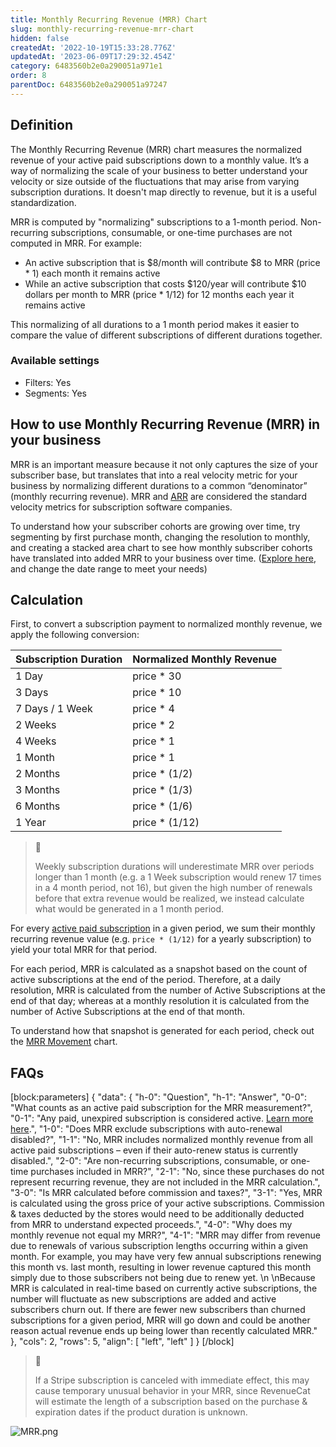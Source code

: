 ```yaml
---
title: Monthly Recurring Revenue (MRR) Chart
slug: monthly-recurring-revenue-mrr-chart
hidden: false
createdAt: '2022-10-19T15:33:28.776Z'
updatedAt: '2023-06-09T17:29:32.454Z'
category: 6483560b2e0a290051a971e1
order: 8
parentDoc: 6483560b2e0a290051a97247
---
```

## Definition

The Monthly Recurring Revenue (MRR) chart measures the normalized revenue of your active paid subscriptions down to a monthly value. It’s a way of normalizing the scale of your business to better understand your velocity or size outside of the fluctuations that may arise from varying subscription durations. It doesn't map directly to revenue, but it is a useful standardization.

MRR is computed by "normalizing" subscriptions to a 1-month period. Non-recurring subscriptions, consumable, or one-time purchases are not computed in MRR. For example:

- An active subscription that is $8/month will contribute $8 to MRR (price \* 1) each month it remains active
- While an active subscription that costs $120/year will contribute $10 dollars per month to MRR (price \* 1/12) for 12 months each year it remains active

This normalizing of all durations to a 1 month period makes it easier to compare the value of different subscriptions of different durations together.

### Available settings

- Filters: Yes
- Segments: Yes

## How to use Monthly Recurring Revenue (MRR) in your business

MRR is an important measure because it not only captures the size of your subscriber base, but translates that into a real velocity metric for your business by normalizing different durations to a common “denominator” (monthly recurring revenue). MRR and [ARR](doc:annual-recurring-revenue-arr-chart) are considered the standard velocity metrics for subscription software companies.

To understand how your subscriber cohorts are growing over time, try segmenting by first purchase month, changing the resolution to monthly, and creating a stacked area chart to see how monthly subscriber cohorts have translated into added MRR to your business over time. ([Explore here](https://app.revenuecat.com/charts/mrr?chart_type=Stacked%20area&conversion_timeframe=7%20days&customer_lifetime=30%20days&range=Last%20year&resolution=2&segment=first_purchase_month), and change the date range to meet your needs)

## Calculation

First, to convert a subscription payment to normalized monthly revenue, we apply the following conversion:

| Subscription Duration | Normalized Monthly Revenue |
| :-------------------- | :------------------------- |
| 1 Day                 | price \* 30                |
| 3 Days                | price \* 10                |
| 7 Days / 1 Week       | price \* 4                 |
| 2 Weeks               | price \* 2                 |
| 4 Weeks               | price \* 1                 |
| 1 Month               | price \* 1                 |
| 2 Months              | price \* (1/2)             |
| 3 Months              | price \* (1/3)             |
| 6 Months              | price \* (1/6)             |
| 1 Year                | price \* (1/12)            |

> 📘 
> 
> Weekly subscription durations will underestimate MRR over periods longer than 1 month (e.g. a 1 Week subscription would renew 17 times in a 4 month period, not 16), but given the high number of renewals before that extra revenue would be realized, we instead calculate what would be generated in a 1 month period.

For every [active paid subscription](doc:active-subscriptions-chart) in a given period, we sum their monthly recurring revenue value (e.g. `price * (1/12)` for a yearly subscription) to yield your total MRR for that period.

For each period, MRR is calculated as a snapshot based on the count of active subscriptions at the end of the period. Therefore, at a daily resolution, MRR is calculated from the number of Active Subscriptions at the end of that day; whereas at a monthly resolution it is calculated from the number of Active Subscriptions at the end of that month.

To understand how that snapshot is generated for each period, check out the [MRR Movement](doc:monthly-recurring-revenue-movement-chart) chart. 

## FAQs

[block:parameters]
{
  "data": {
    "h-0": "Question",
    "h-1": "Answer",
    "0-0": "What counts as an active paid subscription for the MRR measurement?",
    "0-1": "Any paid, unexpired subscription is considered active. [Learn more here](doc:active-subscriptions-chart).",
    "1-0": "Does MRR exclude subscriptions with auto-renewal disabled?",
    "1-1": "No, MRR includes normalized monthly revenue from all active paid subscriptions – even if their auto-renew status is currently disabled.",
    "2-0": "Are non-recurring subscriptions, consumable, or one-time purchases included in MRR?",
    "2-1": "No, since these purchases do not represent recurring revenue, they are not included in the MRR calculation.",
    "3-0": "Is MRR calculated before commission and taxes?",
    "3-1": "Yes, MRR is calculated using the gross price of your active subscriptions. Commission & taxes deducted by the stores would need to be additionally deducted from MRR to understand expected proceeds.",
    "4-0": "Why does my monthly revenue not equal my MRR?",
    "4-1": "MRR may differ from revenue due to renewals of various subscription lengths occurring within a given month. For example, you may have very few annual subscriptions renewing this month vs. last month, resulting in lower revenue captured this month simply due to those subscribers not being due to renew yet.  \n  \nBecause MRR is calculated in real-time based on currently active subscriptions, the number will fluctuate as new subscriptions are added and active subscribers churn out. If there are fewer new subscribers than churned subscriptions for a given period, MRR will go down and could be another reason actual revenue ends up being lower than recently calculated MRR."
  },
  "cols": 2,
  "rows": 5,
  "align": [
    "left",
    "left"
  ]
}
[/block]

> 📘 
> 
> If a Stripe subscription is canceled with immediate effect, this may cause temporary unusual behavior in your MRR, since RevenueCat will estimate the length of a subscription based on the purchase & expiration dates if the product duration is unknown.

![](https://files.readme.io/c963014-MRR.png "MRR.png")